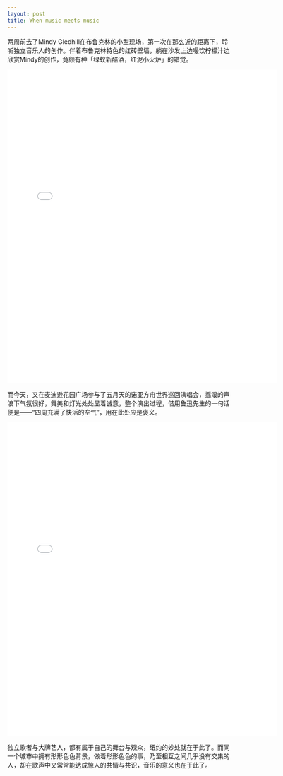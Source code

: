 ```yaml
---
layout: post
title: When music meets music
---
```

两周前去了Mindy Gledhill在布鲁克林的小型现场，第一次在那么近的距离下，聆听独立音乐人的创作。伴着布鲁克林特色的红砖壁墙，躺在沙发上边嘬饮柠檬汁边欣赏Mindy的创作，竟颇有种「绿蚁新醅酒，红泥小火炉」的错觉。

<iframe src="//instagram.com/p/lRCbrxQXG6/embed/" width="612" height="710" frameborder="0" scrolling="no" allowtransparency="true"></iframe>

而今天，又在麦迪逊花园广场参与了五月天的诺亚方舟世界巡回演唱会，摇滚的声浪下气氛很好，舞美和灯光处处显着诚意，整个演出过程，借用鲁迅先生的一句话便是——“四周充满了快活的空气”，用在此处应是褒义。

<iframe src="//instagram.com/p/l3s0oPQXNn/embed/" width="612" height="710" frameborder="0" scrolling="no" allowtransparency="true"></iframe>

独立歌者与大牌艺人，都有属于自己的舞台与观众，纽约的妙处就在于此了。而同一个城市中拥有形形色色背景，做着形形色色的事，乃至相互之间几乎没有交集的人，却在歌声中又常常能达成惊人的共情与共识，音乐的意义也在于此了。